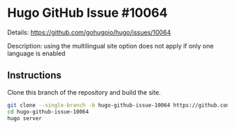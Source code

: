 # Hugo GitHub Issue #10064

Details: <https://github.com/gohugoio/hugo/issues/10064>

Description: using the multilingual site option does not apply if only one language is enabled 

## Instructions

Clone this branch of the repository and build the site.

```bash
git clone --single-branch -b hugo-github-issue-10064 https://github.com/jmooring/hugo-testing hugo-github-issue-10064
cd hugo-github-issue-10064
hugo server
```
